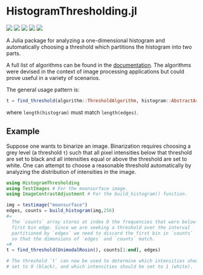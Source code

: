 # HistogramThresholding.jl

[![][action-img]][action-url]
[![][pkgeval-img]][pkgeval-url]
[![][codecov-img]][codecov-url]
[![][docs-stable-img]][docs-stable-url]
[![][docs-dev-img]][docs-dev-url]

A Julia package for analyzing a one-dimensional histogram and automatically choosing a threshold which partitions the histogram into two parts.  

A full list of algorithms can be found in the [documentation](https://juliaimages.github.io/HistogramThresholding.jl/stable). The algorithms were devised in the context of image processing applications but could prove useful in a variety of scenarios. 

The general usage pattern is:
```julia
t = find_threshold(algorithm::ThresholdAlgorithm, histogram::AbstractArray, edges::AbstractRange)
```
where `length(histogram)` must match `length(edges)`. 

## Example
Suppose one wants to binarize an image. Binarization requires choosing a grey level (a threshold `t`) such that all pixel intensities below that threshold are set to black and all intensities equal or above the threshold are set to white. One can attempt to choose a reasonable threshold automatically by analyzing the distribution of intensities in the image. 

```julia
using HistogramThresholding
using TestImages # For the moonsurface image.  
using ImageContrastAdjustment # For the build_histogram() function.

img = testimage("moonsurface")
edges, counts = build_histogram(img,256)
#=
  The `counts` array stores at index 0 the frequencies that were below the
  first bin edge. Since we are seeking a threshold over the interval
  partitioned by `edges` we need to discard the first bin in `counts`
  so that the dimensions of `edges` and `counts` match.
=#
t = find_threshold(UnimodalRosin(), counts[1:end], edges)

# The threshold `t` can now be used to determine which intensities should be
# set to 0 (black), and which intensities should be set to 1 (white). 
```


[pkgeval-img]: https://juliaci.github.io/NanosoldierReports/pkgeval_badges/H/HistogramThresholding.svg
[pkgeval-url]: https://juliaci.github.io/NanosoldierReports/pkgeval_badges/report.html
[action-img]: https://github.com/zygmuntszpak/HistogramThresholding.jl/workflows/CI/badge.svg
[action-url]: https://github.com/zygmuntszpak/HistogramThresholding.jl/actions
[codecov-img]: https://codecov.io/gh/juliaimages/HistogramThresholding.jl/branch/master/graph/badge.svg
[codecov-url]: https://codecov.io/gh/juliaimages/HistogramThresholding.jl
[docs-stable-img]: https://img.shields.io/badge/docs-stable-blue.svg
[docs-stable-url]: https://juliaimages.github.io/HistogramThresholding.jl/stable
[docs-dev-img]: https://img.shields.io/badge/docs-dev-blue.svg
[docs-dev-url]: https://juliaimages.github.io/HistogramThresholding.jl/dev
